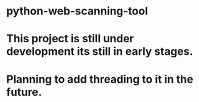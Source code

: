 # python-web-scanning-tool
# This project is still under development its still in early stages. 
# Planning to add threading to it in the future.
